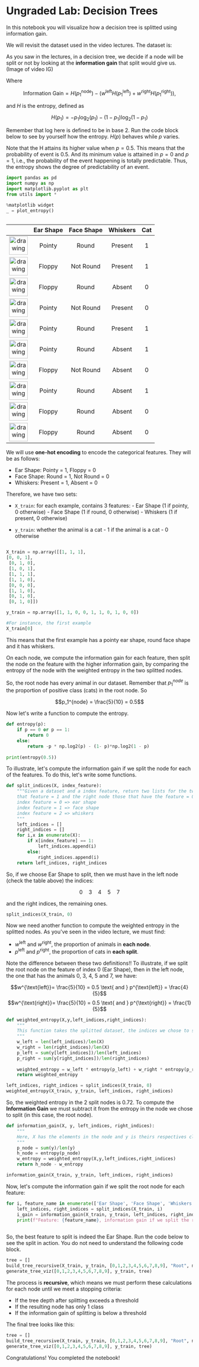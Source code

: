 # Ungraded Lab: Decision Trees

In this notebook you will visualize how a decision tree is splitted using information gain.

We will revisit the dataset used in the video lectures. The dataset is:

As you saw in the lectures, in a decision tree, we decide if a node will be split or not by looking at the **information gain** that split would give us. (Image of video IG)

Where 

$$\text{Information Gain} = H(p_1^\text{node})- \left(w^{\text{left}}H\left(p_1^\text{left}\right) + w^{\text{right}}H\left(p_1^\text{right}\right)\right),$$

and $H$ is the entropy, defined as

$$H(p_1) = -p_1 \text{log}_2(p_1) - (1- p_1) \text{log}_2(1- p_1)$$

Remember that log here is defined to be in base 2. Run the code block below to see by yourself how the entropy. $H(p)$ behaves while $p$ varies.

Note that the H attains its higher value when $p = 0.5$. This means that the probability of event is $0.5$. And its minimum value is attained in $p = 0$ and $p = 1$, i.e., the probability of the event happening is totally predictable. Thus, the entropy shows the degree of predictability of an event.


```python
import pandas as pd
import numpy as np
import matplotlib.pyplot as plt
from utils import *
```


```python
%matplotlib widget
_ = plot_entropy()

```


```python

```

|                                                     |   Ear Shape | Face Shape | Whiskers |   Cat  |
|:---------------------------------------------------:|:---------:|:-----------:|:---------:|:------:|
| <img src="images/0.png" alt="drawing" width="50"/> |   Pointy   |   Round     |  Present  |    1   |
| <img src="images/1.png" alt="drawing" width="50"/> |   Floppy   |  Not Round  |  Present  |    1   |
| <img src="images/2.png" alt="drawing" width="50"/> |   Floppy   |  Round      |  Absent   |    0   |
| <img src="images/3.png" alt="drawing" width="50"/> |   Pointy   |  Not Round  |  Present  |    0   |
| <img src="images/4.png" alt="drawing" width="50"/> |   Pointy   |   Round     |  Present  |    1   |
| <img src="images/5.png" alt="drawing" width="50"/> |   Pointy   |   Round     |  Absent   |    1   |
| <img src="images/6.png" alt="drawing" width="50"/> |   Floppy   |  Not Round  |  Absent   |    0   |
| <img src="images/7.png" alt="drawing" width="50"/> |   Pointy   |  Round      |  Absent   |    1   |
| <img src="images/8.png" alt="drawing" width="50"/> |    Floppy  |   Round     |  Absent   |    0   |
| <img src="images/9.png" alt="drawing" width="50"/> |   Floppy   |  Round      |  Absent   |    0   |


We will use **one-hot encoding** to encode the categorical features. They will be as follows:

- Ear Shape: Pointy = 1, Floppy = 0
- Face Shape: Round = 1, Not Round = 0
- Whiskers: Present = 1, Absent = 0

Therefore, we have two sets:

- `X_train`: for each example, contains 3 features:
            - Ear Shape (1 if pointy, 0 otherwise)
            - Face Shape (1 if round, 0 otherwise)
            - Whiskers (1 if present, 0 otherwise)
            
- `y_train`: whether the animal is a cat
            - 1 if the animal is a cat
            - 0 otherwise


```python

```


```python
X_train = np.array([[1, 1, 1],
[0, 0, 1],
 [0, 1, 0],
 [1, 0, 1],
 [1, 1, 1],
 [1, 1, 0],
 [0, 0, 0],
 [1, 1, 0],
 [0, 1, 0],
 [0, 1, 0]])

y_train = np.array([1, 1, 0, 0, 1, 1, 0, 1, 0, 0])
```


```python
#For instance, the first example
X_train[0]
```

This means that the first example has a pointy ear shape, round face shape and it has whiskers.

On each node, we compute the information gain for each feature, then split the node on the feature with the higher information gain, by comparing the entropy of the node with the weighted entropy in the two splitted nodes. 

So, the root node has every animal in our dataset. Remember that $p_1^{node}$ is the proportion of positive class (cats) in the root node. So

$$p_1^{node} = \frac{5}{10} = 0.5$$

Now let's write a function to compute the entropy.


```python
def entropy(p):
    if p == 0 or p == 1:
        return 0
    else:
        return -p * np.log2(p) - (1- p)*np.log2(1 - p)
    
print(entropy(0.5))
```

To illustrate, let's compute the information gain if we split the node for each of the features. To do this, let's write some functions.


```python
def split_indices(X, index_feature):
    """Given a dataset and a index feature, return two lists for the two split nodes, the left node has the animals that have 
    that feature = 1 and the right node those that have the feature = 0 
    index feature = 0 => ear shape
    index feature = 1 => face shape
    index feature = 2 => whiskers
    """
    left_indices = []
    right_indices = []
    for i,x in enumerate(X):
        if x[index_feature] == 1:
            left_indices.append(i)
        else:
            right_indices.append(i)
    return left_indices, right_indices
```

So, if we choose Ear Shape to split, then we must have in the left node (check the table above) the indices:

$$0 \quad 3 \quad 4 \quad 5 \quad 7$$

and the right indices, the remaining ones.


```python
split_indices(X_train, 0)
```

Now we need another function to compute the weighted entropy in the splitted nodes. As you've seen in the video lecture, we must find:

- $w^{\text{left}}$ and $w^{\text{right}}$, the proportion of animals in **each node**.
- $p^{\text{left}}$ and $p^{\text{right}}$, the proportion of cats in **each split**.

Note the difference between these two definitions!! To illustrate, if we split the root node on the feature of index 0 (Ear Shape), then in the left node, the one that has the animals 0, 3, 4, 5 and 7, we have:

$$w^{\text{left}}= \frac{5}{10} = 0.5 \text{ and } p^{\text{left}} = \frac{4}{5}$$
$$w^{\text{right}}= \frac{5}{10} = 0.5 \text{ and } p^{\text{right}} = \frac{1}{5}$$


```python
def weighted_entropy(X,y,left_indices,right_indices):
    """
    This function takes the splitted dataset, the indices we chose to split and returns the weighted entropy.
    """
    w_left = len(left_indices)/len(X)
    w_right = len(right_indices)/len(X)
    p_left = sum(y[left_indices])/len(left_indices)
    p_right = sum(y[right_indices])/len(right_indices)
    
    weighted_entropy = w_left * entropy(p_left) + w_right * entropy(p_right)
    return weighted_entropy
```


```python
left_indices, right_indices = split_indices(X_train, 0)
weighted_entropy(X_train, y_train, left_indices, right_indices)
```

So, the weighted entropy in the 2 split nodes is 0.72. To compute the **Information Gain** we must subtract it from the entropy in the node we chose to split (in this case, the root node). 


```python
def information_gain(X, y, left_indices, right_indices):
    """
    Here, X has the elements in the node and y is theirs respectives classes
    """
    p_node = sum(y)/len(y)
    h_node = entropy(p_node)
    w_entropy = weighted_entropy(X,y,left_indices,right_indices)
    return h_node - w_entropy
```


```python
information_gain(X_train, y_train, left_indices, right_indices)
```

Now, let's compute the information gain if we split the root node for each feature:


```python
for i, feature_name in enumerate(['Ear Shape', 'Face Shape', 'Whiskers']):
    left_indices, right_indices = split_indices(X_train, i)
    i_gain = information_gain(X_train, y_train, left_indices, right_indices)
    print(f"Feature: {feature_name}, information gain if we split the root node using this feature: {i_gain:.2f}")
    
```

So, the best feature to split is indeed the Ear Shape. Run the code below to see the split in action. You do not need to understand the following code block. 


```python
tree = []
build_tree_recursive(X_train, y_train, [0,1,2,3,4,5,6,7,8,9], "Root", max_depth=1, current_depth=0, tree = tree)
generate_tree_viz([0,1,2,3,4,5,6,7,8,9], y_train, tree)
```

The process is **recursive**, which means we must perform these calculations for each node until we meet a stopping criteria:

- If the tree depth after splitting exceeds a threshold
- If the resulting node has only 1 class
- If the information gain of splitting is below a threshold

The final tree looks like this:


```python
tree = []
build_tree_recursive(X_train, y_train, [0,1,2,3,4,5,6,7,8,9], "Root", max_depth=2, current_depth=0, tree = tree)
generate_tree_viz([0,1,2,3,4,5,6,7,8,9], y_train, tree)
```

Congratulations! You completed the notebook!
